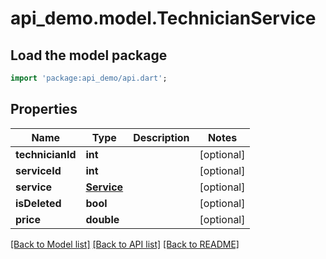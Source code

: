 # api_demo.model.TechnicianService

## Load the model package
```dart
import 'package:api_demo/api.dart';
```

## Properties
Name | Type | Description | Notes
------------ | ------------- | ------------- | -------------
**technicianId** | **int** |  | [optional] 
**serviceId** | **int** |  | [optional] 
**service** | [**Service**](Service.md) |  | [optional] 
**isDeleted** | **bool** |  | [optional] 
**price** | **double** |  | [optional] 

[[Back to Model list]](../README.md#documentation-for-models) [[Back to API list]](../README.md#documentation-for-api-endpoints) [[Back to README]](../README.md)


